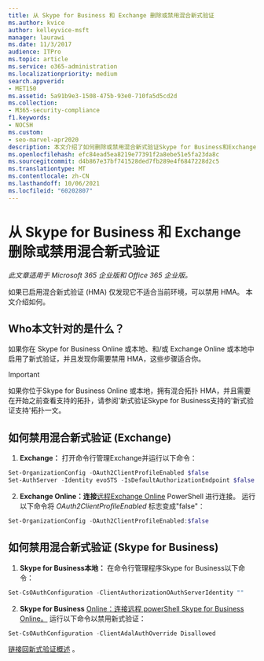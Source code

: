 ```yaml
---
title: 从 Skype for Business 和 Exchange 删除或禁用混合新式验证
ms.author: kvice
author: kelleyvice-msft
manager: laurawi
ms.date: 11/3/2017
audience: ITPro
ms.topic: article
ms.service: o365-administration
ms.localizationpriority: medium
search.appverid:
- MET150
ms.assetid: 5a91b9e3-1508-475b-93e0-710fa5d5cd2d
ms.collection:
- M365-security-compliance
f1.keywords:
- NOCSH
ms.custom:
- seo-marvel-apr2020
description: 本文介绍了如何删除或禁用混合新式验证Skype for Business和Exchange。
ms.openlocfilehash: efc84ead5ea8219e77391f2a8ebe51e5fa23da8c
ms.sourcegitcommit: d4b867e37bf741528ded7fb289e4f6847228d2c5
ms.translationtype: MT
ms.contentlocale: zh-CN
ms.lasthandoff: 10/06/2021
ms.locfileid: "60202807"
---
```

# <a name="removing-or-disabling-hybrid-modern-authentication-from-skype-for-business-and-exchange"></a>从 Skype for Business 和 Exchange 删除或禁用混合新式验证

*此文章适用于 Microsoft 365 企业版和 Office 365 企业版。* 

如果已启用混合新式验证 (HMA) 仅发现它不适合当前环境，可以禁用 HMA。 本文介绍如何。
  
## <a name="who-is-this-article-for"></a>Who本文针对的是什么？

如果你在 Skype for Business Online 或本地、和/或 Exchange Online 或本地中启用了新式验证，并且发现你需要禁用 HMA，这些步骤适合你。

> [!IMPORTANT]
> 如果你位于[](/skypeforbusiness/plan-your-deployment/modern-authentication/topologies-supported)Skype for Business Online 或本地，拥有混合拓扑 HMA，并且需要在开始之前查看支持的拓扑，请参阅'新式验证Skype for Business支持的'新式验证支持'拓扑一文。
  
## <a name="how-to-disable-hybrid-modern-authentication-exchange"></a>如何禁用混合新式验证 (Exchange) 

1. **Exchange：** 打开命令行管理Exchange并运行以下命令： 

```powershell
Set-OrganizationConfig -OAuth2ClientProfileEnabled $false
Set-AuthServer -Identity evoSTS -IsDefaultAuthorizationEndpoint $false
```

2. **Exchange Online：连接**[远程Exchange Online](/powershell/exchange/connect-to-exchange-online-powershell) PowerShell 进行连接。 运行以下命令将  *OAuth2ClientProfileEnabled*  标志变成"false"：

```powershell    
Set-OrganizationConfig -OAuth2ClientProfileEnabled:$false
```
    
## <a name="how-to-disable-hybrid-modern-authentication-skype-for-business"></a>如何禁用混合新式验证 (Skype for Business) 

1. **Skype for Business本地：** 在命令行管理程序Skype for Business以下命令：

```powershell
Set-CsOAuthConfiguration -ClientAuthorizationOAuthServerIdentity ""
```

2. **Skype for Business** [Online：连接远程 powerShell Skype for Business Online。](manage-skype-for-business-online-with-microsoft-365-powershell.md) 运行以下命令以禁用新式验证：

```powershell    
Set-CsOAuthConfiguration -ClientAdalAuthOverride Disallowed
```

[链接回新式验证概述](hybrid-modern-auth-overview.md) 。 
